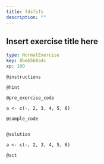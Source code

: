 ```yaml
---
title: fdsfsfs
description: ""
---
```


## Insert exercise title here

```yaml
type: NormalExercise
key: 0beb5b0a4c
xp: 100
```



`@instructions`


`@hint`


`@pre_exercise_code`
```{r}
a <- c(-, 2, 3, 4, 5, 6)
```

`@sample_code`
```{r}

```

`@solution`
```{r}
a <- c(-, 2, 3, 4, 5, 6)
```

`@sct`
```{r}

```
